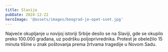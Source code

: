 ```yaml
---
title: Slavija
pubDate: 2024-12-22
heroImage: '@assets/images/beograd-je-opet-svet.jpg'
---
```

Najveće okupljanje u novijoj istoriji Srbije desilo se na Slaviji, gde se okupilo preko 100.000 građana, uz podršku poljoprivrednika. Protest je obeležilo 15 minuta tišine u znak poštovanja prema žrtvama tragedije u Novom Sadu.
